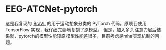 # EEG-ATCNet-pytorch

这是我复现的 [BraVL](https://github.com/ChangdeDu/BraVL) 的用于运动想象分类的 PyTorch 代码。原项目使用 TensorFlow 实现，我仔细完善地复刻了原模型。
但是，加入多头注意力层后结果就，pytorch的模型性能较原模型性能差很多，目前考虑是mha实现机制的问题。